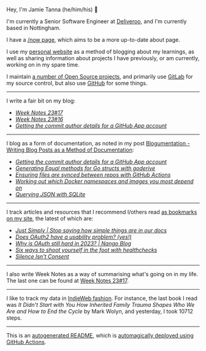 Hey, I'm Jamie
Tanna (he/him/his) 👋

I'm currently a Senior Software Engineer at [Deliveroo](https://deliveroo.engineering/), and I'm currently based in Nottingham.

I have a [/now page](https://www.jvt.me/now/?utm_campaign=github-jamietanna), which aims to be a more up-to-date about page.

I use my [personal website](https://www.jvt.me/?utm_campaign=github-jamietanna) as a method of blogging about my learnings, as well as sharing information about projects I have previously, or am currently, working on in my spare time.

I maintain [a number of Open Source projects](https://www.jvt.me/open-source/?utm_campaign=github-jamietanna), and primarily use [GitLab](https://gitlab.com/jamietanna) for my source control, but also use [GitHub](https://github.com/jamietanna) for some things.

---

I write a fair bit on my blog:


- [_Week Notes 23#17_](https://www.jvt.me/week-notes/2023/17/?utm_campaign=github-jamietanna)
- [_Week Notes 23#16_](https://www.jvt.me/week-notes/2023/16/?utm_campaign=github-jamietanna)
- [_Getting the commit author details for a GitHub App account_](https://www.jvt.me/posts/2023/04/20/github-app-email-address/?utm_campaign=github-jamietanna)

---

I blog as a form of documentation, as noted in my post [Blogumentation - Writing Blog Posts as a Method of Documentation](https://www.jvt.me/posts/2017/06/25/blogumentation/?utm_campaign=github-jamietanna):


- [_Getting the commit author details for a GitHub App account_](https://www.jvt.me/posts/2023/04/20/github-app-email-address/?utm_campaign=github-jamietanna)
- [_Generating Equal methods for Go structs with goderive_](https://www.jvt.me/posts/2023/03/27/go-generate-equal-goderive/?utm_campaign=github-jamietanna)
- [_Ensuring files are synced between repos with GitHub Actions_](https://www.jvt.me/posts/2023/03/23/github-actions-sync-files/?utm_campaign=github-jamietanna)
- [_Working out which Docker namespaces and images you most depend on_](https://www.jvt.me/posts/2023/03/15/dmd-docker-usage/?utm_campaign=github-jamietanna)
- [_Querying JSON with SQLite_](https://www.jvt.me/posts/2023/03/13/sqlite-json/?utm_campaign=github-jamietanna)

---

I track articles and resources that I recommend I/others read [as bookmarks on my site](https://www.jvt.me/kind/bookmarks/?utm_campaign=github-jamietanna), the latest of which are:


- [_Just Simply | Stop saying how simple things are in our docs_](https://justsimply.dev/?utm_campaign=github-jamietanna)
- [_Does OAuth2 have a usability problem? (yes!)_](https://evertpot.com/oauth2-usability/?utm_campaign=github-jamietanna)
- [_Why is OAuth still hard in 2023? | Nango Blog_](https://www.nango.dev/blog/why-is-oauth-still-hard?utm_campaign=github-jamietanna)
- [_Six ways to shoot yourself in the foot with healthchecks_](https://philbooth.me/blog/six-ways-to-shoot-yourself-in-the-foot-with-healthchecks?utm_campaign=github-jamietanna)
- [_Silence Isn't Consent_](https://shkspr.mobi/blog/2023/04/silence-isnt-consent/?utm_campaign=github-jamietanna)

---

I also write Week Notes as a way of summarising what's going on in my life. The last one can be found at [Week Notes 23#17](https://www.jvt.me/week-notes/2023/17/?utm_campaign=github-jamietanna).

---

I like to track my data in [IndieWeb fashion](https://indieweb.org/why). For instance, the last book I read was _It Didn't Start with You How Inherited Family Trauma Shapes Who We Are and How to End the Cycle_ by Mark Wolyn, and yesterday, I took 10712 steps.

---
This is an [autogenerated README](https://www.jvt.me/posts/2022/01/12/autogenerated-profile-readme/?utm_campaign=github-jamietanna), which is [automagically deployed using GitHub Actions](https://github.com/jamietanna/jamietanna/blob/main/.github/workflows/rebuild.yml).
